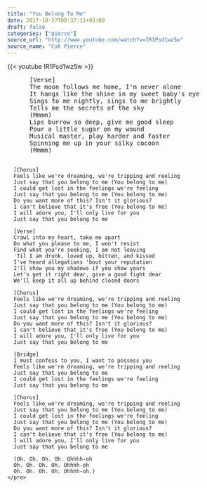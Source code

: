 ```yaml
---
title: "You Belong To Me"
date: 2017-10-27T00:37:11+03:00
draft: false
categories: ["pierce"]
source_url: "http://www.youtube.com/watch?v=IR1Psd1wz5w"
source_name: "Cat Pierce"
---
```


<div class="row">
  <div class="col-sm-12">
    {{< youtube IR1Psd1wz5w >}}
  </div>
</div>

<!--more-->

<div class="row">
  <div class="col-sm-6">
    <pre>
      [Verse]
      The moon follows me home, I'm never alone
      It hangs like the shine in my sweet baby's eye
      Sings to me nightly, sings to me brightly
      Tells me the secrets of the sky
      (Mmmm)
      Lips burrow so deep, give me good sleep
      Pour a little sugar on my wound
      Musical master, play harder and faster
      Spinning me up in your silky cocoon
      (Mmmm)

      [Chorus]
      Feels like we're dreaming, we're tripping and reeling
      Just say that you belong to me (You belong to me)
      I could get lost in the feelings we're feeling
      Just say that you belong to me (You belong to me)
      Do you want more of this? Isn't it glorious?
      I can't believe that it's free (You belong to me)
      I will adore you, I'll only live for you
      Just say that you belong to me

      [Verse]
      Crawl into my heart, take me apart
      Do what you please to me, I won't resist
      Find what you're seeking, I am not leaving
      'Til I am drunk, loved up, bitten, and kissed
      I've heard allegations 'bout your reputation
      I'll show you my shadows if you show yours
      Let's get it right dear, give a good fight dear
      We'll keep it all up behind closed doors

      [Chorus]
      Feels like we're dreaming, we're tripping and reeling
      Just say that you belong to me (You belong to me)
      I could get lost in the feelings we're feeling
      Just say that you belong to me (You belong to me)
      Do you want more of this? Isn't it glorious?
      I can't believe that it's free (You belong to me)
      I will adore you, I'll only live for you
      Just say that you belong to me

      [Bridge]
      I must confess to you, I want to possess you
      Feels like we're dreaming, we're tripping and reeling
      Just say that you belong to me
      I could get lost in the feelings we're feeling
      Just say that you belong to me

      [Chorus]
      Feels like we're dreaming, we're tripping and reeling
      Just say that you belong to me (You belong to me)
      I could get lost in the feelings we're feeling
      Just say that you belong to me (You belong to me)
      Do you want more of this? Isn't it glorious?
      I can't believe that it's free (You belong to me)
      I will adore you, I'll only live for you
      Just say that you belong to me

      (Oh. Oh. Oh. Oh. Ohhhh-oh
      Oh. Oh. Oh. Oh. Ohhhh-oh
      Oh. Oh. Oh. Oh. Ohhhh-oh.)
    </pre>
  </div>
</div>
